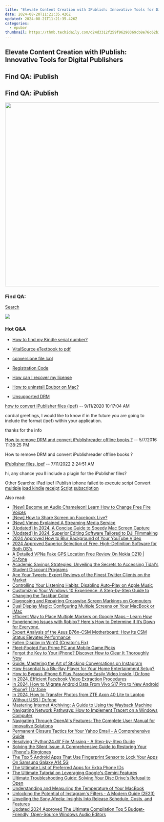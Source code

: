 ```yaml
---
title: "Elevate Content Creation with IPublish: Innovative Tools for Digital Publishers"
date: 2024-08-20T11:21:35.426Z
updated: 2024-08-21T11:21:35.426Z
categories:
  - epubor
thumbnail: https://thmb.techidaily.com/d24d3312f259f96290369cb8e76c62b1a0988c7f8875e215ef19c949ace9cb7a.jpg
---
```


## Elevate Content Creation with IPublish: Innovative Tools for Digital Publishers

## Find QA: iPublish



## Find QA: iPublish

<!-- affiliate ads begin -->
<a href="https://appsumo.8odi.net/c/5597632/2082538/7443" target="_top" id="2082538"><img src="//a.impactradius-go.com/display-ad/7443-2082538" border="0" alt="" width="1200" height="600"/></a><img height="0" width="0" src="https://appsumo.8odi.net/i/5597632/2082538/7443" style="position:absolute;visibility:hidden;" border="0" />
<!-- affiliate ads end -->
### Find QA:

[Search](http://www.epubor.com/Search.aspx?SystemID=46 "Find QA") 

<!-- affiliate ads begin -->
<a href="https://secure.2checkout.com/order/checkout.php?PRODS=45152835&QTY=1&AFFILIATE=108875&CART=1"><img src="https://download.terabyteunlimited.com/banners/ad_800x450_d.jpg" border="0"></a>
<!-- affiliate ads end -->
### Hot Q&A

* [How to find my Kindle serial number?](https://tools.techidaily.com/epubor/products/)
* [VitalSource eTextbook to pdf](https://tools.techidaily.com/epubor/products/)
* [conversione file lcpl](https://tools.techidaily.com/epubor/products/)
* [Registration Code](https://tools.techidaily.com/epubor/products/)

* [How can I recover my license](https://tools.techidaily.com/epubor/products/)
* [How to uninstall Epubor on Mac?](https://tools.techidaily.com/epubor/products/)
* [Unsupported DRM](https://tools.techidaily.com/epubor/products/)

[how to convert iPublisher files (ipef)](http://www.epubor.com/how-to-convert-ipublisher-files-ipef.html) \-- 9/11/2020 10:17:04 AM 

cordial greetings, I would like to know if in the future you are going to include the format (ipef) within your application.

 thanks for the info

[How to remove DRM and convert iPublishreader offline books ?](https://tools.techidaily.com/epubor/products/) \-- 5/7/2016 11:38:25 PM 

How to remove DRM and convert iPublishreader offline books ?

[iPublisher files, ipef](https://tools.techidaily.com/epubor/products/) \-- 7/11/2022 2:24:51 AM 

hi, any chance you ll include a plugin for the iPublisher files?

 Other Searchs: [iPad](https://tools.techidaily.com/epubor/products/) [ipef](https://tools.techidaily.com/epubor/products/) [iPublish](https://tools.techidaily.com/epubor/products/) [iphone](https://tools.techidaily.com/epubor/products/) [failed to execute script](https://tools.techidaily.com/epubor/products/) [Convert multiple](https://tools.techidaily.com/epubor/products/) [ipad kindle](https://tools.techidaily.com/epubor/products/) [receipt](https://tools.techidaily.com/epubor/products/) [Script](https://tools.techidaily.com/epubor/products/) [subscription](https://tools.techidaily.com/epubor/products/)

<ins class="adsbygoogle"
     style="display:block"
     data-ad-format="autorelaxed"
     data-ad-client="ca-pub-7571918770474297"
     data-ad-slot="1223367746"></ins>



<ins class="adsbygoogle"
     style="display:block"
     data-ad-client="ca-pub-7571918770474297"
     data-ad-slot="8358498916"
     data-ad-format="auto"
     data-full-width-responsive="true"></ins>

<span class="atpl-alsoreadstyle">Also read:</span>
<div><ul>
<li><a href="https://article-helps.techidaily.com/new-become-an-audio-chameleon-learn-how-to-change-free-fire-voices/"><u>[New] Become an Audio Chameleon! Learn How to Change Free Fire Voices</u></a></li>
<li><a href="https://facebook-video-files.techidaily.com/new-how-to-share-screen-on-facebook-live/"><u>[New] How to Share Screen on Facebook Live?</u></a></li>
<li><a href="https://vimeo-videos.techidaily.com/new-vimeo-explained-a-streaming-media-service/"><u>[New] Vimeo Explained  A Streaming Media Service</u></a></li>
<li><a href="https://screen-mirroring-recording.techidaily.com/updated-in-2024-a-concise-guide-to-speedy-mac-screen-capture/"><u>[Updated] In 2024, A Concise Guide to Speedy Mac Screen Capture</u></a></li>
<li><a href="https://article-posts.techidaily.com/updated-in-2024-superior-editing-software-tailored-to-dji-filmmaking/"><u>[Updated] In 2024, Superior Editing Software Tailored to DJi Filmmaking</u></a></li>
<li><a href="https://youtube-webster.techidaily.com/approved-how-to-blur-background-of-your-youtube-video/"><u>2024 Approved  How to Blur Background of Your YouTube Video</u></a></li>
<li><a href="https://fox-helps.techidaily.com/2024-approved-superior-selection-of-free-high-definition-software-for-both-oss/"><u>2024 Approved  Superior Selection of Free, High-Definition Software for Both OS's</u></a></li>
<li><a href="https://location-fake.techidaily.com/a-detailed-vpna-fake-gps-location-free-review-on-nokia-c210-drfone-by-drfone-virtual-android/"><u>A Detailed VPNa Fake GPS Location Free Review On Nokia C210 | Dr.fone</u></a></li>
<li><a href="https://tech-recovery.techidaily.com/academic-savings-strategies-unveiling-the-secrets-to-accessing-tidals-student-discount-programs/"><u>Academic Savings Strategies: Unveiling the Secrets to Accessing Tidal's Student Discount Programs</u></a></li>
<li><a href="https://tech-recovery.techidaily.com/ace-your-tweets-expert-reviews-of-the-finest-twitter-clients-on-the-market/"><u>Ace Your Tweets: Expert Reviews of the Finest Twitter Clients on the Market</u></a></li>
<li><a href="https://tech-recovery.techidaily.com/controlling-your-listening-habits-disabling-auto-play-on-apple-music/"><u>Controlling Your Listening Habits: Disabling Auto-Play on Apple Music</u></a></li>
<li><a href="https://tech-recovery.techidaily.com/customizing-your-windows-10-experience-a-step-by-step-guide-to-changing-the-taskbar-color/"><u>Customizing Your Windows 10 Experience: A Step-by-Step Guide to Changing the Taskbar Color</u></a></li>
<li><a href="https://tech-recovery.techidaily.com/diagnosing-and-repairing-crosswise-screen-markings-on-computers/"><u>Diagnosing and Repairing Crosswise Screen Markings on Computers</u></a></li>
<li><a href="https://tech-recovery.techidaily.com/dual-display-magic-configuring-multiple-screens-on-your-macbook-or-imac/"><u>Dual Display Magic: Configuring Multiple Screens on Your MacBook or iMac</u></a></li>
<li><a href="https://tech-recovery.techidaily.com/efficient-way-to-place-multiple-markers-on-google-maps-learn-how/"><u>Efficient Way to Place Multiple Markers on Google Maps – Learn How</u></a></li>
<li><a href="https://tech-recovery.techidaily.com/experiencing-issues-with-roblox-heres-how-to-determine-if-its-down-for-everyone/"><u>Experiencing Issues with Roblox? Here's How to Determine if It’s Down for Everyone.</u></a></li>
<li><a href="https://hardware-tips.techidaily.com/expert-analysis-of-the-asus-b76n-csm-motherboard-how-its-csm-status-elevates-performance/"><u>Expert Analysis of the Asus B76n-CSM Motherboard: How Its CSM Status Elevates Performance</u></a></li>
<li><a href="https://graphic-issues.techidaily.com/fallen-display-in-win10-creators-fix/"><u>Fallen Display in Win10 (Creator's Fix)</u></a></li>
<li><a href="https://extra-lessons.techidaily.com/fleet-footed-fun-prime-pc-and-mobile-game-picks/"><u>Fleet-Footed Fun  Prime PC and Mobile Game Picks</u></a></li>
<li><a href="https://data-safeguard.techidaily.com/forgot-the-key-to-your-iphone-discover-how-to-clear-it-thoroughly-now/"><u>Forgot the Key to Your iPhone? Discover How to Clear It Thoroughly Now</u></a></li>
<li><a href="https://tech-recovery.techidaily.com/guide-mastering-the-art-of-sticking-conversations-on-instagram/"><u>Guide: Mastering the Art of Sticking Conversations on Instagram</u></a></li>
<li><a href="https://tech-recovery.techidaily.com/how-essential-is-a-blu-ray-player-for-your-home-entertainment-setup/"><u>How Essential Is a Blu-Ray Player for Your Home Entertainment Setup?</u></a></li>
<li><a href="https://iphone-unlock.techidaily.com/how-to-bypass-iphone-6-plus-passcode-easily-video-inside-drfone-by-drfone-ios/"><u>How to Bypass iPhone 6 Plus Passcode Easily Video Inside | Dr.fone</u></a></li>
<li><a href="https://facebook-videos.techidaily.com/in-2024-efficient-facebook-video-extraction-procedures/"><u>In 2024, Efficient Facebook Video Extraction Procedures</u></a></li>
<li><a href="https://android-transfer.techidaily.com/in-2024-how-to-migrate-android-data-from-vivo-s17-pro-to-new-android-phone-drfone-by-drfone-transfer-from-android-transfer-from-android/"><u>In 2024, How to Migrate Android Data From Vivo S17 Pro to New Android Phone? | Dr.fone</u></a></li>
<li><a href="https://android-transfer.techidaily.com/in-2024-how-to-transfer-photos-from-zte-axon-40-lite-to-laptop-without-usb-drfone-by-drfone-transfer-from-android-transfer-from-android/"><u>In 2024, How to Transfer Photos from ZTE Axon 40 Lite to Laptop Without USB | Dr.fone</u></a></li>
<li><a href="https://tech-recovery.techidaily.com/mastering-internet-archiving-a-guide-to-using-the-wayback-machine/"><u>Mastering Internet Archiving: A Guide to Using the Wayback Machine</u></a></li>
<li><a href="https://tech-recovery.techidaily.com/navigating-network-pathways-how-to-implement-tracert-on-a-windows-computer/"><u>Navigating Network Pathways: How to Implement Tracert on a Windows Computer</u></a></li>
<li><a href="https://tech-hub.techidaily.com/navigating-through-openais-features-the-complete-user-manual-for-innovative-solutions/"><u>Navigating Through OpenAI's Features: The Complete User Manual for Innovative Solutions</u></a></li>
<li><a href="https://tech-recovery.techidaily.com/permanent-closure-tactics-for-your-yahoo-email-a-comprehensive-guide/"><u>Permanent Closure Tactics for Your Yahoo Email - A Comprehensive Guide</u></a></li>
<li><a href="https://tech-recovery.techidaily.com/resolving-python24dll-file-missing-a-step-by-step-guide/"><u>Resolving 'Python24.dll' File Missing - A Step-by-Step Guide</u></a></li>
<li><a href="https://tech-recovery.techidaily.com/solving-the-silent-issue-a-comprehensive-guide-to-restoring-your-iphones-ringtones/"><u>Solving the Silent Issue: A Comprehensive Guide to Restoring Your iPhone's Ringtones</u></a></li>
<li><a href="https://android-unlock.techidaily.com/the-top-5-android-apps-that-use-fingerprint-sensor-to-lock-your-apps-on-samsung-galaxy-a14-5g-by-drfone-android/"><u>The Top 5 Android Apps That Use Fingerprint Sensor to Lock Your Apps On Samsung Galaxy A14 5G</u></a></li>
<li><a href="https://tech-recovery.techidaily.com/the-ultimate-list-of-preferred-apps-for-extra-phone-ids/"><u>The Ultimate List of Preferred Apps for Extra Phone IDs</u></a></li>
<li><a href="https://tech-recovery.techidaily.com/the-ultimate-tutorial-on-leveraging-googles-gemini-features/"><u>The Ultimate Tutorial on Leveraging Google's Gemini Features</u></a></li>
<li><a href="https://tech-recovery.techidaily.com/ultimate-troubleshooting-guide-solving-your-disc-drives-refusal-to-open/"><u>Ultimate Troubleshooting Guide: Solving Your Disc Drive's Refusal to Open</u></a></li>
<li><a href="https://tech-recovery.techidaily.com/understanding-and-measuring-the-temperature-of-your-macbook/"><u>Understanding and Measuring the Temperature of Your MacBook</u></a></li>
<li><a href="https://instagram-video-recordings.techidaily.com/unlocking-the-potential-of-instagrams-filters-a-modern-guide-2e23/"><u>Unlocking the Potential of Instagram's Filters - A Modern Guide (2E23)</u></a></li>
<li><a href="https://tech-recovery.techidaily.com/unveiling-the-sony-afeela-insights-into-release-schedule-costs-and-features/"><u>Unveiling the Sony Afeela: Insights Into Release Schedule, Costs, and Features</u></a></li>
<li><a href="https://voice-adjusting.techidaily.com/updated-2024-approved-the-ultimate-compilation-top-5-budget-friendly-open-source-windows-audio-editors/"><u>Updated 2024 Approved The Ultimate Compilation Top 5 Budget-Friendly, Open-Source Windows Audio Editors</u></a></li>
</ul></div>
